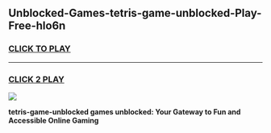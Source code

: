 
## Unblocked-Games-tetris-game-unblocked-Play-Free-hlo6n
<h3>
<a href="https://premium76.site?title=tetris-game-unblocked&ref=18A1">CLICK TO PLAY</a></h3>
<hr>

<h3>
<a href="https://premium76.site?title=tetris-game-unblocked&ref=18A1">CLICK 2 PLAY</a>
  
</h3>

<a href="https://premium76.site?title=tetris-game-unblocked&ref=18A1"><img src="https://clearcache.store/games.png"></a>


**tetris-game-unblocked games unblocked: Your Gateway to Fun and Accessible Online Gaming**
